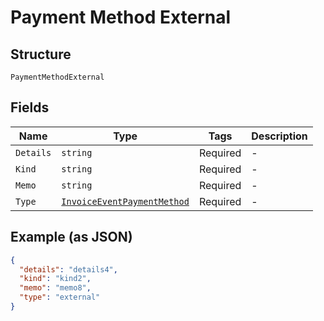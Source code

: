 
# Payment Method External

## Structure

`PaymentMethodExternal`

## Fields

| Name | Type | Tags | Description |
|  --- | --- | --- | --- |
| `Details` | `string` | Required | - |
| `Kind` | `string` | Required | - |
| `Memo` | `string` | Required | - |
| `Type` | [`InvoiceEventPaymentMethod`](../../doc/models/invoice-event-payment-method.md) | Required | - |

## Example (as JSON)

```json
{
  "details": "details4",
  "kind": "kind2",
  "memo": "memo8",
  "type": "external"
}
```

